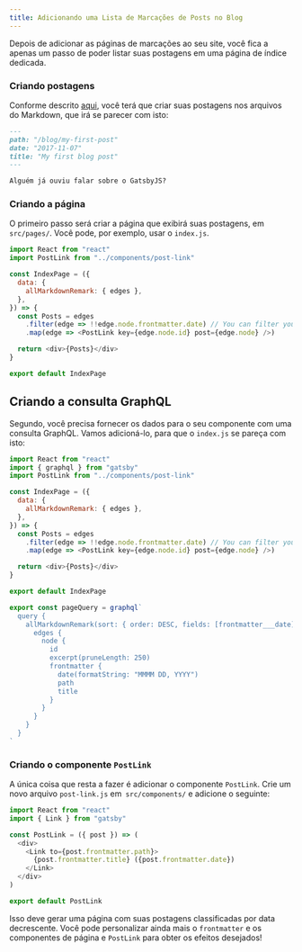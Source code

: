 ```yaml
---
title: Adicionando uma Lista de Marcações de Posts no Blog
---
```


Depois de adicionar as páginas de marcações ao seu site, você fica a apenas um passo de poder listar suas postagens em uma página de índice dedicada.

### Criando postagens

Conforme descrito [aqui](/docs/adding-markdown-pages), você terá que criar suas postagens nos arquivos do Markdown, que irá se parecer com isto:

```md
---
path: "/blog/my-first-post"
date: "2017-11-07"
title: "My first blog post"
---

Alguém já ouviu falar sobre o GatsbyJS?
```

### Criando a página

O primeiro passo será criar a página que exibirá suas postagens, em `src/pages/`. Você pode, por exemplo, usar o `index.js`.

```jsx:title=src/pages/index.js
import React from "react"
import PostLink from "../components/post-link"

const IndexPage = ({
  data: {
    allMarkdownRemark: { edges },
  },
}) => {
  const Posts = edges
    .filter(edge => !!edge.node.frontmatter.date) // You can filter your posts based on some criteria
    .map(edge => <PostLink key={edge.node.id} post={edge.node} />)

  return <div>{Posts}</div>
}

export default IndexPage
```

## Criando a consulta GraphQL

Segundo, você precisa fornecer os dados para o seu componente com uma consulta GraphQL. Vamos adicioná-lo, para que o `index.js` se pareça com isto:

```jsx:title=src/pages/index.js
import React from "react"
import { graphql } from "gatsby"
import PostLink from "../components/post-link"

const IndexPage = ({
  data: {
    allMarkdownRemark: { edges },
  },
}) => {
  const Posts = edges
    .filter(edge => !!edge.node.frontmatter.date) // You can filter your posts based on some criteria
    .map(edge => <PostLink key={edge.node.id} post={edge.node} />)

  return <div>{Posts}</div>
}

export default IndexPage

export const pageQuery = graphql`
  query {
    allMarkdownRemark(sort: { order: DESC, fields: [frontmatter___date] }) {
      edges {
        node {
          id
          excerpt(pruneLength: 250)
          frontmatter {
            date(formatString: "MMMM DD, YYYY")
            path
            title
          }
        }
      }
    }
  }
`
```

### Criando o componente `PostLink`

A única coisa que resta a fazer é adicionar o componente `PostLink`. Crie um novo arquivo `post-link.js` em` src/components/` e adicione o seguinte:

```jsx:title=src/components/post-link.js
import React from "react"
import { Link } from "gatsby"

const PostLink = ({ post }) => (
  <div>
    <Link to={post.frontmatter.path}>
      {post.frontmatter.title} ({post.frontmatter.date})
    </Link>
  </div>
)

export default PostLink
```

Isso deve gerar uma página com suas postagens classificadas por data decrescente. Você pode personalizar ainda mais o `frontmatter` e os componentes de página e `PostLink` para obter os efeitos desejados!